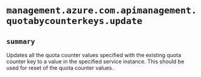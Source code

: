 # `management.azure.com.apimanagement.quotabycounterkeys.update`

## `summary`
Updates all the quota counter values specified with the existing quota counter key to a value in the specified service instance. This should be used for reset of the quota counter values.


